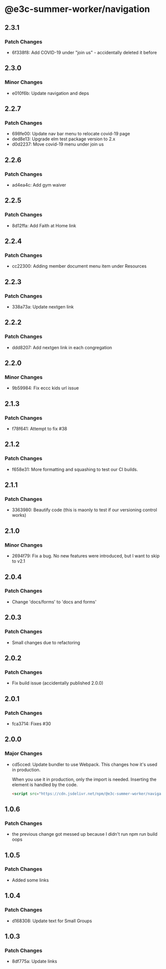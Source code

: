 # @e3c-summer-worker/navigation

## 2.3.1

### Patch Changes

- 6f338f8: Add COVID-19 under "join us" - accidentally deleted it before

## 2.3.0

### Minor Changes

- e010f6b: Update navigation and deps

## 2.2.7

### Patch Changes

- 698fe00: Update nav bar menu to relocate covid-19 page
- ded8e13: Upgrade elm test package version to 2.x
- d0d2237: Move covid-19 menu under join us

## 2.2.6

### Patch Changes

- ad4ea4c: Add gym waiver

## 2.2.5

### Patch Changes

- 8d12ffa: Add Faith at Home link

## 2.2.4

### Patch Changes

- cc22300: Adding member document menu item under Resources

## 2.2.3

### Patch Changes

- 338a73a: Update nextgen link

## 2.2.2

### Patch Changes

- ddd8207: Add nextgen link in each congregation

## 2.2.0

### Minor Changes

- 9b59984: Fix eccc kids url issue

## 2.1.3

### Patch Changes

- f78f641: Attempt to fix #38

## 2.1.2

### Patch Changes

- f658e31: More formatting and squashing to test our CI builds.

## 2.1.1

### Patch Changes

- 3363980: Beautify code (this is maonly to test if our versioning control works)

## 2.1.0

### Minor Changes

- 2694f79: Fix a bug. No new features were introduced, but I want to skip to v2.1

## 2.0.4

### Patch Changes

- Change 'docs/forms' to 'docs and forms'

## 2.0.3

### Patch Changes

- Small changes due to refactoring

## 2.0.2

### Patch Changes

- Fix build issue (accidentally published 2.0.0)

## 2.0.1

### Patch Changes

- fca3714: Fixes #30

## 2.0.0

### Major Changes

- cd5cced: Update bundler to use Webpack. This changes how it's used in production.

  When you use it in production, only the import is needed. Inserting the element is handled by the code.

  ```html
  <script src="https://cdn.jsdelivr.net/npm/@e3c-summer-worker/navigation@2/build/navigation.js"></script>
  ```

## 1.0.6

### Patch Changes

- the previous change got messed up because I didn't run npm run build oops

## 1.0.5

### Patch Changes

- Added some links

## 1.0.4

### Patch Changes

- d168308: Update text for Small Groups

## 1.0.3

### Patch Changes

- 8df775a: Update links
